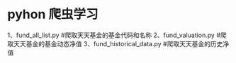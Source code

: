# pyhon 爬虫学习

1、fund_all_list.py          #爬取天天基金的基金代码和名称
2、fund_valuation.py         #爬取天天基金的基金动态净值
3、fund_historical_data.py   #爬取天天基金的历史净值


